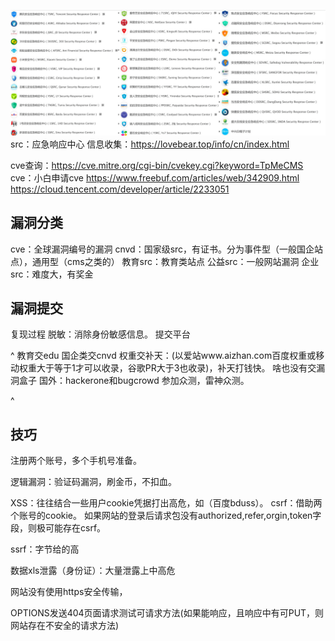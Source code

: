 ![](.topwrite/assets/image_1742481666119.png)
src：应急响应中心
信息收集：<https://lovebear.top/info/cn/index.html>

cve查询：<https://cve.mitre.org/cgi-bin/cvekey.cgi?keyword=TpMeCMS>
cve：小白申请cve
<https://www.freebuf.com/articles/web/342909.html>
<https://cloud.tencent.com/developer/article/2233051>


## **漏洞分类**
cve：全球漏洞编号的漏洞
cnvd：国家级src，有证书。分为事件型（一般国企站点），通用型（cms之类的）
教育src：教育类站点
公益src：一般网站漏洞
企业src：难度大，有奖金

## **漏洞提交**
复现过程
脱敏：消除身份敏感信息。
提交平台

^
教育交edu
国企类交cnvd
权重交补天：(以爱站www.aizhan.com百度权重或移动权重大于等于1才可以收录，谷歌PR大于3也收录)，补天打钱快。
啥也没有交漏洞盒子
国外：hackerone和bugcrowd
参加众测，雷神众测。

^
## **技巧**

注册两个账号，多个手机号准备。

逻辑漏洞：验证码漏洞，刷金币，不扣血。

XSS：往往结合一些用户cookie凭据打出高危，如（百度bduss）。
csrf：借助两个账号的cookie。
如果网站的登录后请求包没有authorized,refer,orgin,token字段，则极可能存在csrf。

ssrf：字节给的高

数据xls泄露（身份证）：大量泄露上中高危



网站没有使用https安全传输，

OPTIONS发送404页面请求测试可请求方法(如果能响应，且响应中有可PUT，则网站存在不安全的请求方法)
